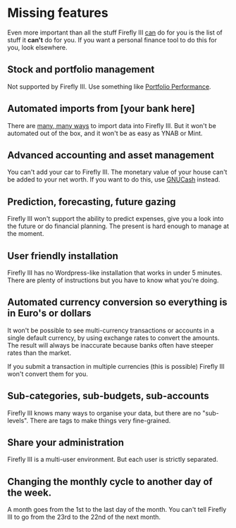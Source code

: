 # Missing features

Even more important than all the stuff Firefly III [can](https://github.com/firefly-iii/docs/tree/9bae8ca4ffd474ad148d66c2b5d49af9ba99adbe/about/introduction.md) do for you is the list of stuff it **can't** do for you. If you want a personal finance tool to do this for you, look elsewhere.

## Stock and portfolio management

Not supported by Firefly III. Use something like [Portfolio Performance](https://www.portfolio-performance.info/).

## Automated imports from \[your bank here\]

There are [many, many ways](../importing-data/introduction.md) to import data into Firefly III. But it won't be automated out of the box, and it won't be as easy as YNAB or Mint.

## Advanced accounting and asset management

You can't add your car to Firefly III. The monetary value of your house can't be added to your net worth. If you want to do this, use [GNUCash](https://gnucash.org/) instead.

## Prediction, forecasting, future gazing

Firefly III won't support the ability to predict expenses, give you a look into the future or do financial planning. The present is hard enough to manage at the moment.

## User friendly installation

Firefly III has no Wordpress-like installation that works in under 5 minutes. There are plenty of instructions but you have to know what you're doing. 

## Automated currency conversion so everything is in Euro's or dollars

It won't be possible to see multi-currency transactions or accounts in a single default currency, by using exchange rates to convert the amounts. The result will always be inaccurate because banks often have steeper rates than the market.

If you submit a transaction in multiple currencies (this is possible) Firefly III won't convert them for you.

## Sub-categories, sub-budgets, sub-accounts

Firefly III knows many ways to organise your data, but there are no "sub-levels". There are tags to make things very fine-grained.

## Share your administration

Firefly III is a multi-user environment. But each user is strictly separated.

## Changing the monthly cycle to another day of the week.

A month goes from the 1st to the last day of the month. You can't tell Firefly III to go from the 23rd to the 22nd of the next month.

